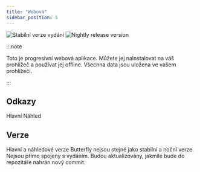 ```yaml
---
title: "Webová"
sidebar_position: 5
---
```


![Stabilní verze vydání](https://img.shields.io/badge/dynamic/yaml?color=c4840d&label=Stable&query=%24.version&url=https%3A%2F%2Fraw.githubusercontent.com%2FLinwoodDev%2Fbutterfly%2Fstable%2Fapp%2Fpubspec.yaml&style=for-the-badge) ![Nightly release version](https://img.shields.io/badge/dynamic/yaml?color=f7d28c&label=Nightly&query=%24.version&url=https%3A%2F%2Fraw.githubusercontent.com%2FLinwoodDev%2Fbutterfly%2Fnightly%2Fapp%2Fpubspec.yaml&style=for-the-badge)

:::note

Toto je progresivní webová aplikace. Můžete jej nainstalovat na váš prohlížeč a používat jej offline. Všechna data jsou uložena ve vašem prohlížeči.

:::


## Odkazy

<div className="row margin-bottom--lg padding--sm">
<Link className="button button--outline button--info button--lg margin--sm" href="https://butterfly.linwood.dev">
  Hlavní
</Link>
<Link className="button button--outline button--danger button--lg margin--sm" href="https://preview.butterfly.linwood.dev">
  Náhled
</Link>
</div>

## Verze

Hlavní a náhledové verze Butterfly nejsou stejné jako stabilní a noční verze. Nejsou přímo spojeny s vydáním. Budou aktualizovány, jakmile bude do repozitáře nahrán nový commit.
